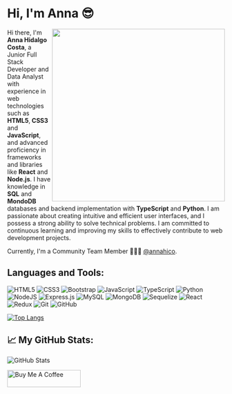 <h1>Hi, I'm Anna 😎</h1>
<img align="right" src="https://media1.giphy.com/media/13HgwGsXF0aiGY/giphy.gif" width="400" />


<div>
<p>Hi there, I'm <strong>Anna Hidalgo Costa</strong>, a Junior Full Stack Developer and Data Analyst with experience in web technologies such as <strong>HTML5</strong>,<strong> CSS3</strong> and <strong>JavaScript</strong>, and advanced proficiency in frameworks and libraries like <strong>React</strong> and <strong>Node.js</strong>. I have knowledge in <strong>SQL</strong> and <strong>MondoDB</strong> databases and backend implementation with <strong>TypeScript</strong> and <strong>Python</strong>. I am passionate about creating intuitive and efficient user interfaces, and I possess a strong ability to solve technical problems. I am committed to continuous learning and improving my skills to effectively contribute to web development projects.</p>
</div>

Currently, I'm a Community Team Member 🙍🏽‍♂️ [@annahico](https://github.com/annahico).



<h2>Languages and Tools:</h2> 

![HTML5](https://img.shields.io/badge/html5-%23E34F26.svg?style=for-the-badge&logo=html5&logoColor=white)
![CSS3](https://img.shields.io/badge/css3-%231572B6.svg?style=for-the-badge&logo=css3&logoColor=white)
![Bootstrap](https://img.shields.io/badge/bootstrap-%238511FA.svg?style=for-the-badge&logo=bootstrap&logoColor=white)
![JavaScript](https://img.shields.io/badge/javascript-%23323330.svg?style=for-the-badge&logo=javascript&logoColor=%23F7DF1E)
![TypeScript](https://img.shields.io/badge/typescript-%23007ACC.svg?style=for-the-badge&logo=typescript&logoColor=white)
![Python](https://img.shields.io/badge/python-3670A0?style=for-the-badge&logo=python&logoColor=ffdd54)
![NodeJS](https://img.shields.io/badge/node.js-6DA55F?style=for-the-badge&logo=node.js&logoColor=white)
![Express.js](https://img.shields.io/badge/express.js-%23404d59.svg?style=for-the-badge&logo=express&logoColor=%2361DAFB)
![MySQL](https://img.shields.io/badge/mysql-4479A1.svg?style=for-the-badge&logo=mysql&logoColor=white)
![MongoDB](https://img.shields.io/badge/MongoDB-%234ea94b.svg?style=for-the-badge&logo=mongodb&logoColor=white)
![Sequelize](https://img.shields.io/badge/Sequelize-52B0E7?style=for-the-badge&logo=Sequelize&logoColor=white)
![React](https://img.shields.io/badge/react-%2320232a.svg?style=for-the-badge&logo=react&logoColor=%2361DAFB)
![Redux](https://img.shields.io/badge/redux-%23593d88.svg?style=for-the-badge&logo=redux&logoColor=white)
![Git](https://img.shields.io/badge/git-%23F05033.svg?style=for-the-badge&logo=git&logoColor=white)
![GitHub](https://img.shields.io/badge/github-%23121011.svg?style=for-the-badge&logo=github&logoColor=white)

[![Top Langs](https://github-readme-stats.vercel.app/api/top-langs/?username=annahico&layout=compact)](https://github.com/annahico/github-readme-stats)


<h2>📈 My GitHub Stats:</h2>
  <p><img src="https://github-readme-stats.vercel.app/api?username=annahico&count_private=true" alt="GitHub Stats"></p>
  <a href="https://www.buymeacoffee.com/annahico" target="_blank" rel="noreferrer nofollow">
      <img src="https://cdn.buymeacoffee.com/buttons/default-red.png" alt="Buy Me A Coffee" height="40" width="170" >
  </a>

